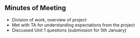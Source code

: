 ## Minutes of Meeting

+ Division of work, overview of project
+ Met with TA for understanding expectations from the project
+ Discussed Unit 1 questions (submission for 5th January)